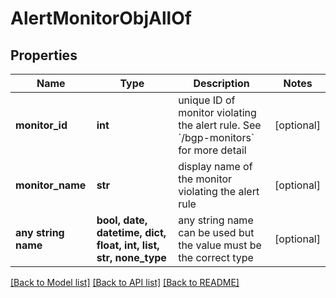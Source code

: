 # AlertMonitorObjAllOf


## Properties
Name | Type | Description | Notes
------------ | ------------- | ------------- | -------------
**monitor_id** | **int** | unique ID of monitor violating the alert rule. See &#x60;/bgp-monitors&#x60; for more detail | [optional] 
**monitor_name** | **str** | display name of the monitor violating the alert rule | [optional] 
**any string name** | **bool, date, datetime, dict, float, int, list, str, none_type** | any string name can be used but the value must be the correct type | [optional]

[[Back to Model list]](../README.md#documentation-for-models) [[Back to API list]](../README.md#documentation-for-api-endpoints) [[Back to README]](../README.md)


